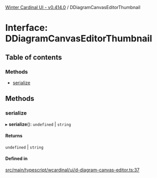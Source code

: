 [Winter Cardinal UI - v0.414.0](../index.md) / DDiagramCanvasEditorThumbnail

# Interface: DDiagramCanvasEditorThumbnail

## Table of contents

### Methods

- [serialize](DDiagramCanvasEditorThumbnail.md#serialize)

## Methods

### serialize

▸ **serialize**(): `undefined` \| `string`

#### Returns

`undefined` \| `string`

#### Defined in

[src/main/typescript/wcardinal/ui/d-diagram-canvas-editor.ts:37](https://github.com/winter-cardinal/winter-cardinal-ui/blob/v0.414.0/src/main/typescript/wcardinal/ui/d-diagram-canvas-editor.ts#L37)
